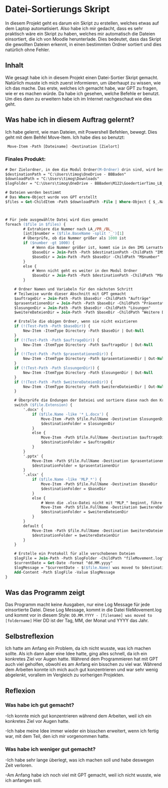 # Datei-Sortierungs Skript
In diesem Projekt geht es darum ein Skript zu erstellen, welches etwas auf dem Laptop automatisiert. Also habe ich mir gedacht, dass es sehr praktisch wäre ein Skript zu haben, welches mir automatisch die Dateien einsortiert, die ich von Moodle herunterlade. Dies bedeutet, dass das Skript die gewollten Dateien erkennt, in einen bestimmten Ordner sortiert und dies natürlich ohne Fehler.

## Inhalt
Wie gesagt habe ich in diesem Projekt einen Datei-Sortier Skript gemacht. Natürlich musste ich mich zuerst informieren, um überhaupt zu wissen, wie ich das mache. Das erste, welches ich gemacht habe, war GPT zu fragen, wie er es machen würde. Da habe ich gesehen, welche Befehle er benutzt. Um dies dann zu erweitern habe ich im Internet nachgeschaut wie dies geht.



## Was habe ich in diesem Auftrag gelernt?
Ich habe gelernt, wie man Dateien, mit Powershell Befehlen, bewegt. Dies geht mit dem Behfel Move-Item. Ich habe dies so benutzt:
```ps
 Move-Item -Path [Dateiname] -Destination [Zielort]
```
### Finales Produkt:
```ps
# Der Zielordner, in dem die Modul Ordner(M-Ordner) drin sind, wird bestimmt
$destinationPath = "C:\Users\timog\OneDrive - BBBaden"
$downloadPath = "C:\Users\timog\Downloads"
$logFolder = "C:\Users\timog\OneDrive - BBBaden\M122\GoedertierTimo_LB_M122_2021-V3"

# Dateien werden bestimmt
# Das Where-Object wurde von GPT erstellt
$files = Get-ChildItem -Path $downloadPath -File | Where-Object { $_.Name -like 'LA_*' -or $_.Name -like 'PR_*' -or $_.Name -like 'BL_*' -or $_.Name -like 'MLP_*' }



# Für jede ausgewählte Datei wird dies gemacht
foreach ($file in $files) {
        # Extrahiere die Nummer nach LA_/PR_/BL_
        [int]$number = ($file.BaseName -split '_')[1]
        # Überprüfe, ob die Nummer größer als 1000 ist
        if ($number -gt 1000) {
            # Wenn die Nummer größer ist, kommt sie in den IMS Lernattelier Ordner
            $baseDir = Join-Path -Path $destinationPath -ChildPath "IMS Lernattelier"
            $baseDir = Join-Path -Path $baseDir -ChildPath "M$number"
        }
        else {
            # Wenn nicht geht es weiter in den Modul Ordner
            $baseDir = Join-Path -Path $destinationPath -ChildPath "M$number"
        }

    # Ordner Namen und Variabeln für den nächsten Schritt
    # Teilweise wurde dieser Abschnitt mit GPT gemacht
    $auftrageDir = Join-Path -Path $baseDir -ChildPath "Aufträge"
    $prasentationenDir = Join-Path -Path $baseDir -ChildPath "Präsentationen"
    $losungenDir = Join-Path -Path $baseDir -ChildPath "Lösungen"
    $weitereDateienDir = Join-Path -Path $baseDir -ChildPath "Weitere Dateien"

    # Erstelle die obigen Ordner, wenn sie nicht existieren
    if (!(Test-Path -Path $baseDir)) {
        New-Item -ItemType Directory -Path $baseDir | Out-Null
    }
    if (!(Test-Path -Path $auftrageDir)) {
        New-Item -ItemType Directory -Path $auftrageDir | Out-Null
    }
    if (!(Test-Path -Path $prasentationenDir)) {
        New-Item -ItemType Directory -Path $prasentationenDir | Out-Null
    }
    if (!(Test-Path -Path $losungenDir)) {
        New-Item -ItemType Directory -Path $losungenDir | Out-Null
    }
    if (!(Test-Path -Path $weitereDateienDir)) {
        New-Item -ItemType Directory -Path $weitereDateienDir | Out-Null
    }

    # Überprüfe die Endungen der Dateiei und sortiere diese nach den Kriterien ein
    switch ($file.Extension) {
        '.docx' {
            if ($file.Name -like '*_L.docx') {
                Move-Item -Path $file.FullName -Destination $losungenDir
                $destinationFolder = $losungenDir
            }
            else {
                Move-Item -Path $file.FullName -Destination $auftrageDir
                $destinationFolder = $auftrageDir
            }
        }
        '.pptx' {
            Move-Item -Path $file.FullName -Destination $prasentationenDir
            $destinationFolder = $prasentationenDir
        }
        '.xlsx' {
            if ($file.Name -like 'MLP_*') {
                Move-Item -Path $file.FullName -Destination $baseDir
                $destinationFolder = $baseDir
            }
            else {
                # Wenn die .xlsx-Datei nicht mit "MLP_" beginnt, führe die Standardaktion aus
                Move-Item -Path $file.FullName -Destination $weitereDateienDir
                $destinationFolder = $weitereDateienDir
            }
        }
        default {
            Move-Item -Path $file.FullName -Destination $weitereDateienDir
            $destinationFolder = $weitereDateienDir
        }
    }

    # Erstelle ein Protokoll für alle verschobenen Dateien
    $logFile = Join-Path -Path $logFolder -ChildPath "fileMovement.log"
    $currentDate = Get-Date -Format "dd.MM.yyyy"
    $logMessage = "$currentDate - $($file.Name) was moved to $destinationFolder"
    Add-Content -Path $logFile -Value $logMessage
}
```

## Was das Programm zeigt
Das Programm macht keine Ausgaben, nur eine Log Message für jede einsortierte Datei. Diese Log Message, kommt in die Datei fileMovement.log und kommt vor in diesem Style: ```DD.MM.YYYY - [filename] was moved to [foldername]```
Hier DD ist der Tag, MM, der Monat und YYYY das Jahr.

## Selbstreflexion
Ich hatte am Anfang ein Problem, da ich nicht wusste, was ich machen sollte. Als ich dann aber eine Idee hatte, ging alles schnell, da ich ein konkretes Ziel vor Augen hatte. Während dem Programmieren hat mit GPT auch viel geholfen, obwohl es am Anfang ein bisschen zu viel war. Während dem Arbeiten konnte ich mich auch gut konzentrieren und war sehr wenig abgelenkt, vorallem im Vergleich zu vorherigen Projekten. 

## Reflexion
### Was habe ich gut gemacht?

-Ich konnte mich gut konzentrieren während dem Arbeiten, weil ich ein konkretes Ziel vor Augen hatte.

-Ich habe meine Idee immer wieder ein bisschen erweitert, wenn ich fertig war, mit dem Teil, den ich mir vorgenommen hatte.

### Was habe ich weniger gut gemacht?

-Ich habe sehr lange überlegt, was ich machen soll und habe deswegen Zeit verloren.

-Am Anfang habe ich noch viel mit GPT gemacht, weil ich nicht wusste, wie ich anfangen soll.
